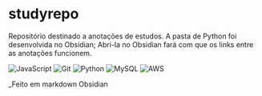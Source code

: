 # studyrepo
Repositório destinado a anotações de estudos.
A pasta de Python foi desenvolvida no Obsidian; Abri-la no Obsidian fará com que os links entre as anotações funcionem. 

![JavaScript](https://img.shields.io/badge/JavaScript-F7DF1E?style=for-the-badge&logo=javascript&logoColor=black)
![Git](https://img.shields.io/badge/GIT-E44C30?style=for-the-badge&logo=git&logoColor=white)
![Python](https://img.shields.io/badge/python-3670A0?style=for-the-badge&logo=python&logoColor=ffdd54)
![MySQL](https://img.shields.io/badge/Banco_de_Dados-00000F?style=for-the-badge&logo=mysql&logoColor=white)
![AWS](https://img.shields.io/badge/ChatGPT-fff.svg?style=for-the-badge&logoColor=white)


_Feito em markdown Obsidian

<!--
![HTML5](https://img.shields.io/badge/HTML5-E34F26?style=for-the-badge&logo=html5&logoColor=white)
![CSS3](https://img.shields.io/badge/CSS3-1572B6?style=for-the-badge&logo=css3&logoColor=white)
![PHP](https://img.shields.io/badge/PHP-777BB4?style=for-the-badge&logo=php&logoColor=white)
![C](https://img.shields.io/badge/C-00599C?style=for-the-badge&logo=c&logoColor=white)
![MySQL](https://img.shields.io/badge/MySQL-00000F?style=for-the-badge&logo=mysql&logoColor=white)

![Linux](https://img.shields.io/badge/Linux-555?style=for-the-badge&logo=linux&logoColor=FCC624)
-->
